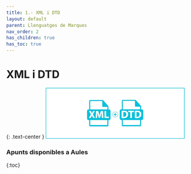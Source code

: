 ```yaml
---
title: 1.- XML i DTD
layout: default
parent: Llenguatges de Marques
nav_order: 2
has_children: true
has_toc: true
---
```



# XML i DTD
{: .text-center }
![alt text](../assets/imatges/XMLDTD.png)

### Apunts disponibles a Aules
{:toc}